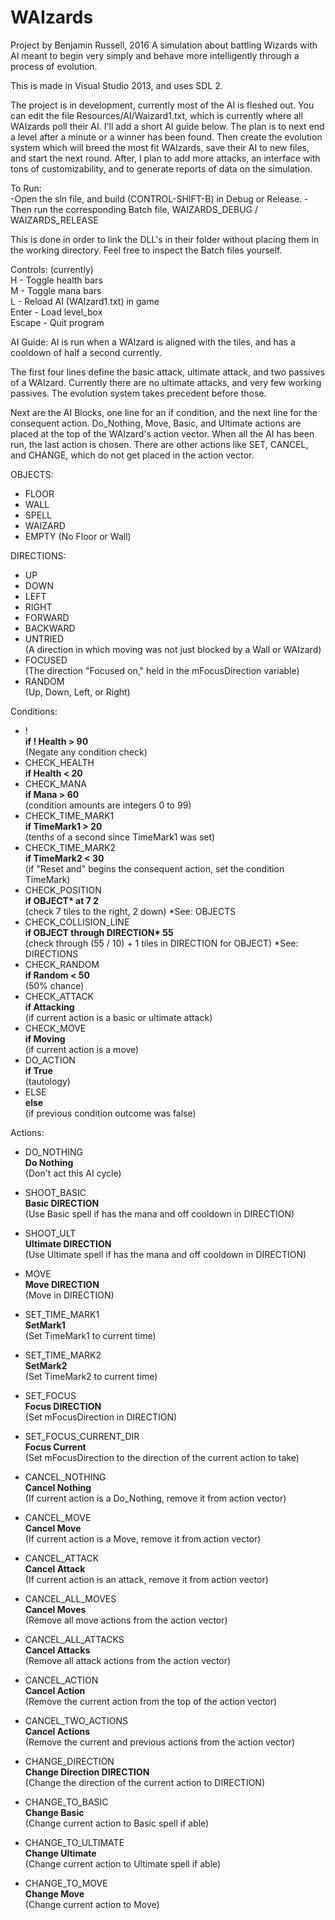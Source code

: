 # WAIzards
Project by Benjamin Russell, 2016
A simulation about battling Wizards with AI meant to begin very simply and behave more intelligently through a process of evolution.

This is made in Visual Studio 2013, and uses SDL 2.

The project is in development, currently most of the AI is fleshed out. You can edit the file Resources/AI/Waizard1.txt, which
is currently where all WAIzards poll their AI. I'll add a short AI guide below. The plan is to next end a level after a minute or a winner has been found. Then create the evolution system which will breed the most fit WAIzards, save their AI to new files, and start the next round. After, I plan to add more attacks, an interface with tons of customizability, and to generate reports of data on the simulation.

To Run:  
-Open the sln file, and build (CONTROL-SHIFT-B) in Debug or Release.
-Then run the corresponding Batch file, WAIZARDS_DEBUG / WAIZARDS_RELEASE

This is done in order to link the DLL's in their folder without placing them in the working directory. Feel
free to inspect the Batch files yourself.

Controls: (currently)  
H       -   Toggle health bars  
M       -   Toggle mana bars  
L       -   Reload AI (WAIzard1.txt) in game  
Enter   -   Load level_box  
Escape  -   Quit program  

AI Guide:
AI is run when a WAIzard is aligned with the tiles, and has a cooldown of half a second currently.

The first four lines define the basic attack, ultimate attack, and two passives of a WAIzard. Currently there are no ultimate attacks, and very few working passives. The evolution system takes precedent before those.

Next are the AI Blocks, one line for an if condition, and the next line for the consequent action. Do_Nothing, Move, Basic, and Ultimate actions are placed at the top of the WAIzard's action vector. When all the AI has been run, the last action is chosen. There are other actions like SET, CANCEL, and CHANGE, which do not get placed in the action vector.

OBJECTS:
-  FLOOR
-  WALL
-  SPELL
-  WAIZARD
-  EMPTY      (No Floor or Wall)
  
DIRECTIONS:
-	UP
-	DOWN
-	LEFT
-	RIGHT
-	FORWARD
-	BACKWARD
-	UNTRIED  
(A direction in which moving was not just blocked by a Wall or WAIzard)
-	FOCUSED  
(The direction "Focused on," held in the mFocusDirection variable)
-	RANDOM   
(Up, Down, Left, or Right)

Conditions:
-  !                      
__if ! Health > 90__   
(Negate any condition check)
-	CHECK_HEALTH            
__if Health < 20__ 
-	CHECK_MANA              
__if Mana > 60__       
(condition amounts are integers 0 to 99)
-	CHECK_TIME_MARK1        
__if TimeMark1 > 20__  
(tenths of a second since TimeMark1 was set)
-	CHECK_TIME_MARK2        
__if TimeMark2 < 30__  
(if "Reset and" begins the consequent action, set the condition TimeMark)  
-	CHECK_POSITION          
__if OBJECT* at 7 2__   
(check 7 tiles to the right, 2 down)            *See: OBJECTS
-	CHECK_COLLISION_LINE   
__if OBJECT through DIRECTION* 55__  
(check through (55 / 10) + 1 tiles in DIRECTION for OBJECT)       *See: DIRECTIONS  
-	CHECK_RANDOM  
__if Random < 50__  
(50% chance)  
-	CHECK_ATTACK  
__if Attacking__  
(if current action is a basic or ultimate attack)  
-	CHECK_MOVE  
__if Moving__  
(if current action is a move)  
-	DO_ACTION  
__if True__  
(tautology)  
-	ELSE  
__else__  
(if previous condition outcome was false)  

Actions:  

-	DO_NOTHING  
__Do Nothing__  
(Don't act this AI cycle)  
-	SHOOT_BASIC  
__Basic DIRECTION__  
(Use Basic spell if has the mana and off cooldown in DIRECTION)  
-	SHOOT_ULT  
__Ultimate DIRECTION__  
(Use Ultimate spell if has the mana and off cooldown in DIRECTION)  
-	MOVE  
__Move DIRECTION__  
(Move in DIRECTION)  

-	SET_TIME_MARK1  
__SetMark1__  
(Set TimeMark1 to current time)  
-	SET_TIME_MARK2  
__SetMark2__  
(Set TimeMark2 to current time)  
-	SET_FOCUS  
__Focus DIRECTION__  
(Set mFocusDirection in DIRECTION)  
-	SET_FOCUS_CURRENT_DIR  
__Focus Current__  
(Set mFocusDirection to the direction of the current action to take)  
-	CANCEL_NOTHING  
__Cancel Nothing__  
(If current action is a Do_Nothing, remove it from action vector)  
-	CANCEL_MOVE  
__Cancel Move__  
(If current action is a Move, remove it from action vector)  
-	CANCEL_ATTACK  
__Cancel Attack__  
(If current action is an attack, remove it from action vector)  
-	CANCEL_ALL_MOVES  
__Cancel Moves__  
(Remove all move actions from the action vector)  
-	CANCEL_ALL_ATTACKS  
__Cancel Attacks__  
(Remove all attack actions from the action vector)  
-	CANCEL_ACTION  
__Cancel Action__  
(Remove the current action from the top of the action vector)  
-	CANCEL_TWO_ACTIONS  
__Cancel Actions__  
(Remove the current and previous actions from the action vector)  

-	CHANGE_DIRECTION  
__Change Direction DIRECTION__  
(Change the direction of the current action to DIRECTION)  
-	CHANGE_TO_BASIC  
__Change Basic__  
(Change current action to Basic spell if able)  
-	CHANGE_TO_ULTIMATE  
__Change Ultimate__  
(Change current action to Ultimate spell if able)  
-	CHANGE_TO_MOVE  
__Change Move__  
(Change current action to Move)  
